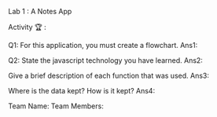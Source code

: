 Lab 1 : A Notes App

Activity 🏆 :

Q1: For this application, you must create a flowchart.
Ans1:

Q2: State the javascript technology you have learned.
Ans2:

Give a brief description of each function that was used.
Ans3:

Where is the data kept? How is it kept?
Ans4:

Team Name:
Team Members:
